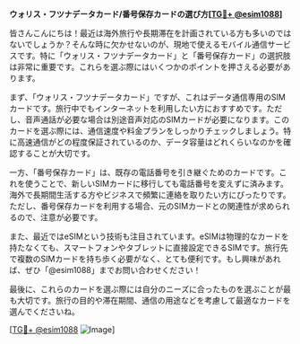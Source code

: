 **ウォリス・フツナデータカード/番号保存カードの選び方[[TG💪+ @esim1088](https://t.me/s/esim1088)]**

皆さんこんにちは！最近は海外旅行や長期滞在を計画されている方も多いのではないでしょうか？そんな時に欠かせないのが、現地で使えるモバイル通信サービスです。特に「ウォリス・フツナデータカード」と「番号保存カード」の選択肢は非常に重要です。これらを選ぶ際にはいくつかのポイントを押さえる必要があります。

まず、「ウォリス・フツナデータカード」ですが、これはデータ通信専用のSIMカードです。旅行中でもインターネットを利用したい方におすすめです。ただし、音声通話が必要な場合は別途音声対応のSIMカードが必要になります。このカードを選ぶ際には、通信速度や料金プランをしっかりチェックしましょう。特に高速通信がどの程度保証されているのか、データ容量はどれくらいなのかを確認することが大切です。

一方、「番号保存カード」は、既存の電話番号を引き継ぐためのカードです。これを使うことで、新しいSIMカードに移行しても電話番号を変えずに済みます。海外で長期間生活する方やビジネスで頻繁に連絡を取りたい方にぴったりです。ただし、番号保存カードを利用する場合、元のSIMカードとの関連性が求められるので、注意が必要です。

また、最近ではeSIMという技術も注目されています。eSIMは物理的なカードを持たなくても、スマートフォンやタブレットに直接設定できるSIMです。旅行先で複数のSIMカードを持ち歩く必要がなく、とても便利です。もし興味があれば、ぜひ「@esim1088」までお問い合わせください！

最後に、これらのカードを選ぶ際には自分のニーズに合ったものを選ぶことが最も大切です。旅行の目的や滞在期間、通信の用途などを考慮して最適なカードを選んでくださいね。

[[TG💪+ @esim1088](https://t.me/s/esim1088) ![Image](https://i.postimg.cc/Y0z9fWf4/image.png)]